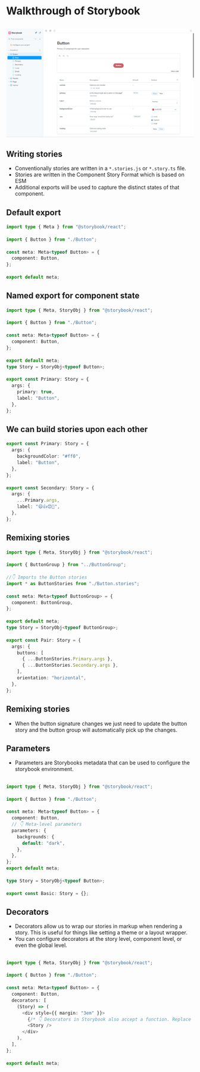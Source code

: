 # Walkthrough of Storybook

##

![](./assets/assets/storybook-dashboard.png)

## Writing stories

- Conventionally stories are written in a `*.stories.js` or `*.story.ts` file.
- Stories are written in the Component Story Format which is based on ESM
- Additional exports will be used to capture the distinct states of that component.

## Default export

```typescript
import type { Meta } from "@storybook/react";

import { Button } from "./Button";

const meta: Meta<typeof Button> = {
  component: Button,
};

export default meta;
```

## Named export for component state

```typescript
import type { Meta, StoryObj } from "@storybook/react";

import { Button } from "./Button";

const meta: Meta<typeof Button> = {
  component: Button,
};

export default meta;
type Story = StoryObj<typeof Button>;

export const Primary: Story = {
  args: {
    primary: true,
    label: "Button",
  },
};
```

## We can build stories upon each other

```typescript
export const Primary: Story = {
  args: {
    backgroundColor: "#ff0",
    label: "Button",
  },
};

export const Secondary: Story = {
  args: {
    ...Primary.args,
    label: "😄👍😍💯",
  },
};
```

## Remixing stories

```typescript
import type { Meta, StoryObj } from "@storybook/react";

import { ButtonGroup } from "../ButtonGroup";

//👇 Imports the Button stories
import * as ButtonStories from "./Button.stories";

const meta: Meta<typeof ButtonGroup> = {
  component: ButtonGroup,
};

export default meta;
type Story = StoryObj<typeof ButtonGroup>;

export const Pair: Story = {
  args: {
    buttons: [
      { ...ButtonStories.Primary.args },
      { ...ButtonStories.Secondary.args },
    ],
    orientation: "horizontal",
  },
};
```

## Remixing stories

- When the button signature changes we just need to update the button story and the button group will automatically pick up the changes.

## Parameters

- Parameters are Storybooks metadata that can be used to configure the storybook environment.

##

```typescript
import type { Meta, StoryObj } from "@storybook/react";

import { Button } from "./Button";

const meta: Meta<typeof Button> = {
  component: Button,
  // 👇 Meta-level parameters
  parameters: {
    backgrounds: {
      default: "dark",
    },
  },
};
export default meta;

type Story = StoryObj<typeof Button>;

export const Basic: Story = {};
```

## Decorators

- Decorators allow us to wrap our stories in markup when rendering a story. This is useful for things like setting a theme or a layout wrapper.
- You can configure decorators at the story level, component level, or even the global level.

##

```typescript
import type { Meta, StoryObj } from "@storybook/react";

import { Button } from "./Button";

const meta: Meta<typeof Button> = {
  component: Button,
  decorators: [
    (Story) => (
      <div style={{ margin: "3em" }}>
        {/* 👇 Decorators in Storybook also accept a function. Replace <Story/> with Story() to enable it  */}
        <Story />
      </div>
    ),
  ],
};

export default meta;
```
